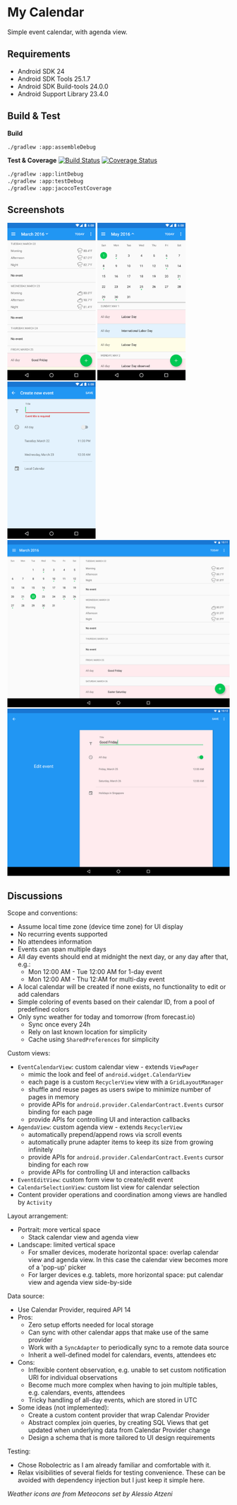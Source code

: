 # My Calendar
Simple event calendar, with agenda view.

## Requirements
* Android SDK 24
* Android SDK Tools 25.1.7
* Android SDK Build-tools 24.0.0
* Android Support Library 23.4.0

## Build & Test

**Build**

    ./gradlew :app:assembleDebug

**Test & Coverage** [![Build Status](https://travis-ci.org/hidroh/calendar.svg?branch=master)](https://travis-ci.org/hidroh/calendar) [![Coverage Status](https://coveralls.io/repos/hidroh/calendar/badge.svg?branch=master)](https://coveralls.io/r/hidroh/calendar?branch=master)

    ./gradlew :app:lintDebug
    ./gradlew :app:testDebug
    ./gradlew :app:jacocoTestCoverage

## Screenshots

<img src="screenshots/1.png" width="200px" />
<img src="screenshots/2.png" width="200px" />
<img src="screenshots/3.png" width="200px" />
<img src="screenshots/4.png" width="600px" />
<img src="screenshots/5.png" width="600px" />

## Discussions
Scope and conventions:
* Assume local time zone (device time zone) for UI display
* No recurring events supported
* No attendees information
* Events can span multiple days
* All day events should end at midnight the next day, or any day after that, e.g.:
  * Mon 12:00 AM - Tue 12:00 AM for 1-day event
  * Mon 12:00 AM - Thu 12:AM for multi-day event
* A local calendar will be created if none exists, no functionality to edit or add calendars
* Simple coloring of events based on their calendar ID, from a pool of predefined colors
* Only sync weather for today and tomorrow (from forecast.io)
  * Sync once every 24h
  * Rely on last known location for simplicity
  * Cache using `SharedPreferences` for simplicity

Custom views:
* `EventCalendarView`: custom calendar view - extends `ViewPager`
  * mimic the look and feel of `android.widget.CalendarView`
  * each page is a custom `RecyclerView` view with a `GridLayoutManager`
  * shuffle and reuse pages as users swipe to minimize number of pages in memory
  * provide APIs for `android.provider.CalendarContract.Events` cursor binding for each page
  * provide APIs for controlling UI and interaction callbacks
* `AgendaView`: custom agenda view - extends `RecyclerView`
  * automatically prepend/append rows via scroll events
  * automatically prune adapter items to keep its size from growing infinitely
  * provide APIs for `android.provider.CalendarContract.Events` cursor binding for each row
  * provide APIs for controlling UI and interaction callbacks
* `EventEditView`: custom form view to create/edit event
* `CalendarSelectionView`: custom list view for calendar selection
* Content provider operations and coordination among views are handled by `Activity`

Layout arrangement:
* Portrait: more vertical space
  * Stack calendar view and agenda view
* Landscape: limited vertical space
  * For smaller devices, moderate horizontal space: overlap calendar view and agenda view. In this case the calendar view becomes more of a 'pop-up' picker
  * For larger devices e.g. tablets, more horizontal space: put calendar view and agenda view side-by-side

Data source:
* Use Calendar Provider, required API 14
* Pros:
  * Zero setup efforts needed for local storage
  * Can sync with other calendar apps that make use of the same provider
  * Work with a `SyncAdapter` to periodically sync to a remote data source
  * Inherit a well-defined model for calendars, events, attendees etc
* Cons:
  * Inflexible content observation, e.g. unable to set custom notification URI for individual observations
  * Become much more complex when having to join multiple tables, e.g. calendars, events, attendees
  * Tricky handling of all-day events, which are stored in UTC
* Some ideas (not implemented):
  * Create a custom content provider that wrap Calendar Provider
  * Abstract complex join queries, by creating SQL Views that get updated when underlying data from Calendar Provider change
  * Design a schema that is more tailored to UI design requirements

Testing:
* Chose Robolectric as I am already familiar and comfortable with it.
* Relax visibilities of several fields for testing convenience. These can be avoided with dependency injection but I just keep it simple here.

*Weather icons are from Meteocons set by Alessio Atzeni*